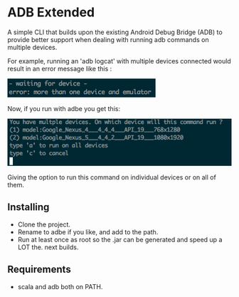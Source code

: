 # ADB Extended
A simple CLI that builds upon the existing
Android Debug Bridge (ADB) to provide better support
when dealing with running adb commands on multiple devices.

For example, running an 'adb logcat' with multiple devices
connected would result in an error message like this :

![adb error](image1.png)

Now, if you run with adbe you get this:

![adb error](image2.png)

Giving the option to run this command on individual
devices or on all of them.

## Installing

* Clone the project.
* Rename to adbe if you like, and add to the path.
* Run at least once as root so the .jar can be generated and speed up a LOT the. next builds.

## Requirements
* scala and adb both on PATH.
